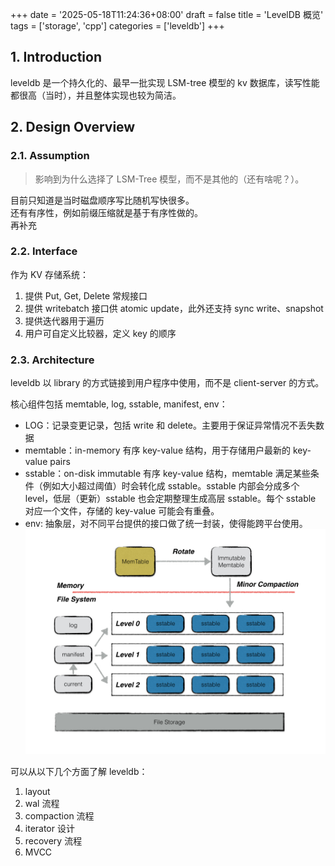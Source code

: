 +++
date = '2025-05-18T11:24:36+08:00'
draft = false
title = 'LevelDB 概览'
tags = ['storage', 'cpp']
categories = ['leveldb']
+++

## 1. Introduction
leveldb 是一个持久化的、最早一批实现 LSM-tree 模型的 kv 数据库，读写性能都很高（当时），并且整体实现也较为简洁。

## 2. Design Overview
### 2.1. Assumption
> 影响到为什么选择了 LSM-Tree 模型，而不是其他的（还有啥呢？）。

目前只知道是当时磁盘顺序写比随机写快很多。  
还有有序性，例如前缀压缩就是基于有序性做的。  
再补充
### 2.2. Interface
作为 KV 存储系统：
1. 提供 Put, Get, Delete 常规接口
2. 提供 writebatch 接口供 atomic update，此外还支持 sync write、snapshot
3. 提供迭代器用于遍历
4. 用户可自定义比较器，定义 key 的顺序
### 2.3. Architecture
leveldb 以 library 的方式链接到用户程序中使用，而不是 client-server 的方式。  

核心组件包括 memtable, log, sstable, manifest, env：
- LOG：记录变更记录，包括 write 和 delete。主要用于保证异常情况不丢失数据
- memtable：in-memory 有序 key-value 结构，用于存储用户最新的 key-value pairs
- sstable：on-disk immutable 有序 key-value 结构，memtable 满足某些条件（例如大小超过阈值）时会转化成 sstable。sstable 内部会分成多个 level，低层（更新）sstable 也会定期整理生成高层 sstable。每个 sstable 对应一个文件，存储的 key-value 可能会有重叠。
- env: 抽象层，对不同平台提供的接口做了统一封装，使得能跨平台使用。
![Arch](./arch.jpg)

可以从以下几个方面了解 leveldb：
1. layout
2. wal 流程
3. compaction 流程
4. iterator 设计
5. recovery 流程
6. MVCC

